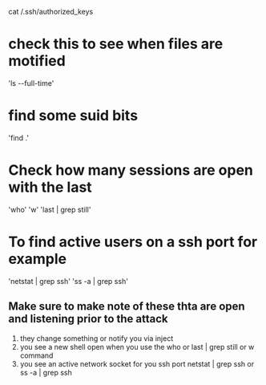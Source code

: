 cat /.ssh/authorized_keys

# check this to see when files are motified
'ls --full-time'

# find some suid bits
'find .'

# Check how many sessions are open with the last 
'who'
'w'
'last | grep still'

# To find active users on a ssh port for example
'netstat | grep ssh'
'ss -a | grep ssh' 
## Make sure to make note of these thta are open and listening prior to the attack 

1) they change something or notify you via inject
2) you see a new shell open when you use the who or last | grep still or w command 
3) you see an active network socket for you ssh port netstat | grep ssh or ss -a | grep ssh
